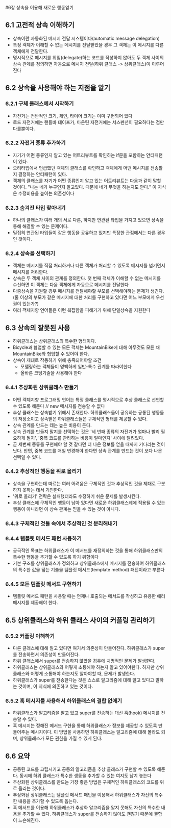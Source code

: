 #6장 상속을 이용해 새로운 행동얻기

## 6.1 고전적 상속 이해하기
- 상속이란 자동화된 메시지 전달 시스템이다(automatic message delegation)
- 특정 객체가 이해할 수 없는 메시지를 전달받았을 경우 그 객체는 이 메시지를 다른 객체에게 전달한다.
- 명시적으로 메시지를 위임(delegate)하는 코드를 작성하지 않아도 두 객체 사이의 상속 관계를 정의하면 자동으로 메시지 전달(하위 클래스 -> 상위클래스)이 이루어 진다

## 6.2 상속을 사용해야 하는 지점을 알기

### 6.2.1 구체 클래스에서 시작하기
- 자전거는 전반적인 크기, 체인, 타이어 크기는 이미 구현되어 있다
- 로드 자전거에는 핸들바 테이프가, 마운틴 자전거에는 서스펜션이 필요하다는 점만 다를뿐이다.

### 6.2.2 자전거 종류 추가하기
- 자기가 어떤 종류인지 알고 있는 어트리뷰트를 확인하는 if문을 포함하는 안티패턴이 있다.
- 오리타입에서 언급했던 객체의 클래스를 확인하고 객체에게 어떤 메시지를 전송할지 결정하는 안티패턴이 있다.
- 객체의 클래스를 자기가 어떤 종류인지 알고 있는 어트리뷰트는 다음과 같이 말할 것이다. "나는 네가 누구인지 알고있다. 때문에 네가 무엇을 하는지도 안다." 이 지식은 수정비용을 높이는 의존성이다

### 6.2.3 숨겨진 타입 찾아내기
- 하나의 클래스가 여러 개의 서로 다른, 하지만 연관된 타입을 가지고 있으면 상속을 통해 해결할 수 있는 문제이다.
- 밀접히 연관된 타입들이 같은 행동을 공유하고 있지만 특정한 관점에서는 다른 경우인 것이다.

### 6.2.4 상속을 선택하기
- 객체는 메시지를 직접 처리하거나 다른 객체가 처리할 수 있도록 메시지를 넘기면서 메시지를 처리한다.
- 상속은 두 객체 사이의 관계를 정의한다. 첫 번째 객체가 이해할 수 없는 메시지를 수신하면 이 객체는 다음 객체에게 자동으로 메시지를 전달한다
- 다중상속을 지원할 경우 메시지를 전달해야할 부모를 선택해야하는 문제가 생긴다.(둘 이상의 부모가 같은 메시지에 대한 처리를 구현하고 있다면 어느 부모에게 우선권이 있는가?)
- 여러 객체지향 언어들은 이런 복잡함을 피해가기 위해 단일상속을 지원한다

## 6.3 상속의 잘못된 사용
- 하위클래스는 상위클래스의 특수한 형태이다.
- Bicycle과 협업할 수 있는 모든 객체는 MountainBike에 대해 아무것도 모른 채 MountainBike와 협업할 수 있어야 한다. 
- 상속이 제대로 작동하기 위해 충족되어야할 조건
    - 모델링하는 객체들이 명백하게 일반-특수 관계를 따라야한다
    - 올바른 코딩기술을 사용해야 한다
    
### 6.4.1 추상화된 상위클래스 만들기
- 어떤 객체지향 프로그래밍 언어는 특정 클래스를 명시적으로 추상 클래스로 선언할 수 있도록 해준다 // new 메시지를 전송할 수 없다
- 추상 클래스는 상속받기 위해서 존재한다. 하위클래스들이 공유하는 공통된 행동들의 저장소이고 상속받은 하위클래스들은 구체적인 형태를 제공할 수 있다.
- 상속 관계를 만드는 데는 높은 비용이 든다.
- 상속 관계를 만들지 말지를 선택하는 것은 '세 번째 종류의 자전거가 얼마나 빨리 필요하게 될지', '중복 코드를 관리하는 비용이 얼마인지' 사이에 달려있다.
- 곧 세번째 종류를 구현해야 할 것 같다면 더 나은 정보를 얻을 때까지 기다리는 것이 낫다. 반면, 중복 코드를 매일 변경해야 한다면 상속 관계를 만드는 것이 보다 나은 선택일 수 있다.

### 6.4.2 추상적인 행동을 위로 올리기
- 상속을 구현하는데 따르는 여러 어려움은 구체적인 것과 추상적인 것을 제대로 구분하지 못하는 데서 기인한다.
- '위로 올리기' 전략은 실패했더라도 수정하기 쉬운 문제를 발생시킨다.
- 추상 클래스에 구체적인 행동이 남아 있다면 새로운 하위클래스레에 적용될 수 있는 행동이 아니라면 이 상속 관계는 믿을 수 있는 것이 아니다.

### 6.4.3 구체적인 것들 속에서 추상적인 것 분리해내기

### 6.4.4 템플릿 메서드 패턴 사용하기
- 궁극적인 목표는 하위클래스가 이 메서드를 재정의하는 것을 통해 하위클래스만의 특수한 행동을 추가할 수 있도록 하기 위함이다
- 기본 구조를 상위클래스가 정의하고 상위클래스에서 메시지를 전송하여 하위클래스의 특수한 값을 덮는 기술을 템플릿 메서드(template method) 패턴이라고 부른다

### 6.4.5 모든 템플릿 메서드 구현하기
- 템플릿 메서드 패턴을 사용할 때는 언제나 호출되는 메서드를 작성하고 유용한 에러 메시지를 제공해야 한다.

## 6.5 상위클래스와 하위 클래스 사이의 커플링 관리하기

### 6.5.2 커플링 이해하기
- 다른 클래스에 대해 알고 있다면 여기서 의존성이 만들어진다. 하위클래스가 super를 전송하면서 의존성이 만들어진다.
- 하위 클래스에서 super를 전송하지 않았을 경우에 치명적인 문제가 발생한다.
- 하위클래스는 상위클래스와 어떻게 소통해야 하는지 알고 있어야한다. 하지만 상위클래스와 어떻게 소통해야 하는지도 알아야할 때, 문제가 발생한다.
- 하위클래스가 super를 전송한다는 것은 스스로 알고리즘에 대해 알고 있다고 말하는 것이며, 이 지식에 의존하고 있는 것이다.

### 6.5.2 훅 메시지를 사용해서 하위클래스의 결합 없애기
- 하위클래스가 알고리즘을 알고 있고 super를 전송하는 대신 훅(hook) 메시지를 전송할 수 있다.
- 훅 메시지는 정해진 메서드 구현을 통해 하위클래스가 정보를 제공할 수 있도록 만들어주는 메시지이다. 이 방법을 사용하면 하위클래스는 알고리즘에 대해 몰라도 되며, 상위클래스가 모든 권한을 가질 수 있게 된다.

## 6.6 요약
- 공통된 코드를 고립시키고 공통의 알고리즘을 추상 클래스가 구현할 수 있도록 해준다. 동시에 하위 클래스가 특수한 생동을 추가할 수 있는 여지도 남겨 놓는다
- 추상화된 상위클래스를 만드는 가장 좋은 방법은 구체적인 하위클래스의 코드를 위로 올리는 것이다.
- 추상화된 상위클래스는 템플릿 메서드 패턴을 이용해서 하위클래스가 자신의 특수한 내용을 추가할 수 있도록 돕는다.
- 훅 메서드를 이용해 하위클래스가 추상화 알고리즘을 알지 못해도 자신의 특수한 내용을 추가할 수 있다. 하위클래스가 super를 전송하지 않아도 괜찮기 때문에 결합이 느슨해진다.

